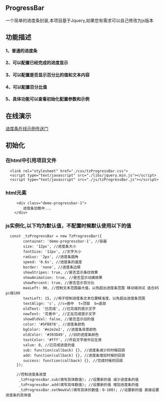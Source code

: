 ## ProgressBar
 一个简单的进度条封装,本项目基于Jquery,如果您有需求可以自己修改为js版本

## 功能描述

  #### 1、普通的进度条
  #### 2、可以配置已经完成的进度显示
  #### 3、可以配置是否显示百分比的值和文本内容
  #### 4、可以配置百分比值
  #### 5、具体功能可以查看初始化配置参数和示例

## 在线演示
  [进度条在线示例传送门](https://xiaomodonnie.github.io/ProgressBar/index.html)

## 初始化

### 在html中引用项目文件
```
  <link rel="stylesheet" href="./css/tzProgressBar.css">
  <script type="text/javascript" src="./libs/jquery.min.js"></script> 
  <script type="text/javascript" src="./js/tzProgressBar.js"></script>
```

### html元素
```
     <div class="demo-progressbar-1">
        进度条加载中...
    </div>
```

### js实例化,以下均为默认值，不配置时候默认使用以下的值
```
  const _tzProgressBar = new TzProgressBar({
        container: 'demo-progressbar-1', //容器
        size: '12px', //进度条大小
        fontSize: '12px', //文字大小 
        radius: '2px', //进度条圆角
        speed: '0.6s', //进度条的速度
        border: 'none', //进度条边框 
        showStripes: true, //是否显示条纹效果
        showAnimation: true, //是否显示动画效果
        showPercent: true, //是否显示百分比
        maxLeft: 90, //控制文本范围最大值，以免超出进度条范围 移动端测试 适合85 pc端100
        textLeft: 15, //用于控制进度条文本位置精准度，以免超出进度条范围
        textAlign: 'c', //c=居中  t=顶部  b=底部
        oldText: '已完成', //已完成的提示文字
        newText: '完善中', //正在完成提示文字
        showOldVal: false, //是否显示旧的值
        color: '#5FB878', //进度条颜色
        bgColor: '#e2e2e2', //进度条背景颜色
        oldColor: '#393D49', //旧的进度条颜色
        textColor: '#fff', //开启文字居中后生效
        value: 0, //已完成进度的值 
        sub: function(callback) {}, //进度条减少的时候回调
        add: function(callback) {}, //进度条增加时候的回调
        success: function(callback) {}, //完成时候的回调
     });
     
     //控制进度条进度
      _tzProgressBar.sub(填写具体数值); //设置新的值 减少进度条的值
      _tzProgressBar.add(填写具体数值); //设置新的值 增加进度条的值
      _tzProgressBar.setNewVal(填写具体的数值：0-100); //设置新的值 直接设置进度条的具体值

```

